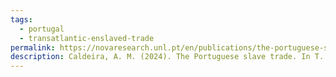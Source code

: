 ```yaml
---
tags:
  - portugal
  - transatlantic-enslaved-trade
permalink: https://novaresearch.unl.pt/en/publications/the-portuguese-slave-trade
description: Caldeira, A. M. (2024). The Portuguese slave trade. In T. Spear (Ed.), Oxford Research Encyclopedia of African History. Oxford University Press. https://doi.org/10.1093/acrefore/9780190277734.013.903
---
```

